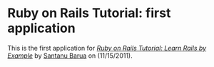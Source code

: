 # Ruby on Rails Tutorial: first application

This is the first application for
[*Ruby on Rails Tutorial: Learn Rails by Example*](http://railstutorial.org/)
by [Santanu Barua](http://ripple.com) on (11/15/2011).